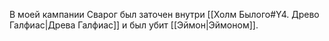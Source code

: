 В моей кампании Сварог был заточен внутри [[Холм Былого#Y4. Древо Галфиас|Древа Галфиас]] и был убит [[Эймон|Эймоном]].